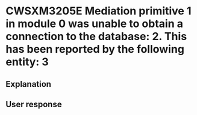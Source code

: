# CWSXM3205E Mediation primitive 1 in module 0 was unable to obtain a connection to the database: 2. This has been reported by the following entity: 3

## Explanation

## User response